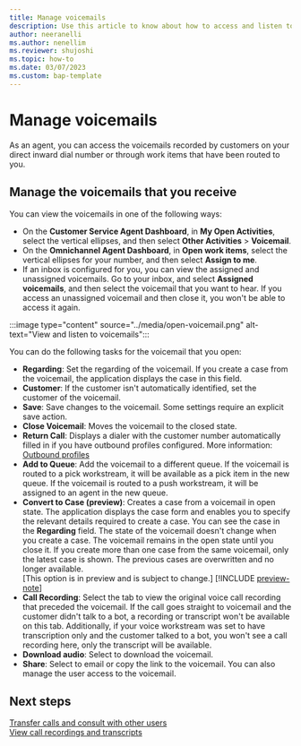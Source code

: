 ```yaml
---
title: Manage voicemails
description: Use this article to know about how to access and listen to voicemails as an agent.
author: neeranelli
ms.author: nenellim
ms.reviewer: shujoshi
ms.topic: how-to
ms.date: 03/07/2023
ms.custom: bap-template
---
```

# Manage voicemails

As an agent, you can access the voicemails recorded by customers on your direct inward dial number or through work items that have been routed to you.

## Manage the voicemails that you receive

You can view the voicemails in one of the following ways:

- On the **Customer Service Agent Dashboard**, in **My Open Activities**, select the vertical ellipses, and then select **Other Activities** > **Voicemail**.
- On the **Omnichannel Agent Dashboard**, in **Open work items**, select the vertical ellipses for your number, and then select **Assign to me**.
- If an inbox is configured for you, you can view the assigned and unassigned voicemails. Go to your inbox, and select **Assigned voicemails**, and then select the voicemail that you want to hear. If you access an unassigned voicemail and then close it, you won't be able to access it again.

:::image type="content" source="../media/open-voicemail.png" alt-text="View and listen to voicemails":::

You can do the following tasks for the voicemail that you open:

- **Regarding**: Set the regarding of the voicemail. If you create a case from the voicemail, the application displays the case in this field.
- **Customer**: If the customer isn't automatically identified, set the customer of the voicemail.
- **Save**: Save changes to the voicemail. Some settings require an explicit save action.
- **Close Voicemail**: Moves the voicemail to the closed state.
- **Return Call**: Displays a dialer with the customer number automatically filled in if you have outbound profiles configured. More information: [Outbound profiles](../administer/configure-outbound-inbound-profiles.md)
- **Add to Queue**: Add the voicemail to a different queue. If the voicemail is routed to a pick workstream, it will be available as a pick item in the new queue.  If the voicemail is routed to a push workstream, it will be assigned to an agent in the new queue.
- **Convert to Case (preview)**: Creates a case from a voicemail in open state. The application displays the case form and enables you to specify the relevant details required to create a case. You can see the case in the **Regarding** field. The state of the voicemail doesn't change when you create a case. The voicemail remains in the open state until you close it. If you create more than one case from the same voicemail, only the latest case is shown. The previous cases are overwritten and no longer available.<br>
 [This option is in preview and is subject to change.]
 [!INCLUDE [preview-note](~/../shared-content/shared/preview-includes/preview-note.md)]
- **Call Recording**: Select the tab to view the original voice call recording that preceded the voicemail. If the call goes straight to voicemail and the customer didn't talk to a bot, a recording or transcript won't be available on this tab.  Additionally, if your voice workstream was set to  have transcription only and the customer talked to a bot, you won't see a call recording here, only the transcript will be available.
- **Download audio**: Select to download the voicemail.
- **Share**: Select to email or copy the link to the voicemail. You can also manage the user access to the voicemail.

## Next steps

[Transfer calls and consult with other users](voice-channel-transfer-consult.md)  
[View call recordings and transcripts](voice-channel-call-recordings-transcripts.md)  
